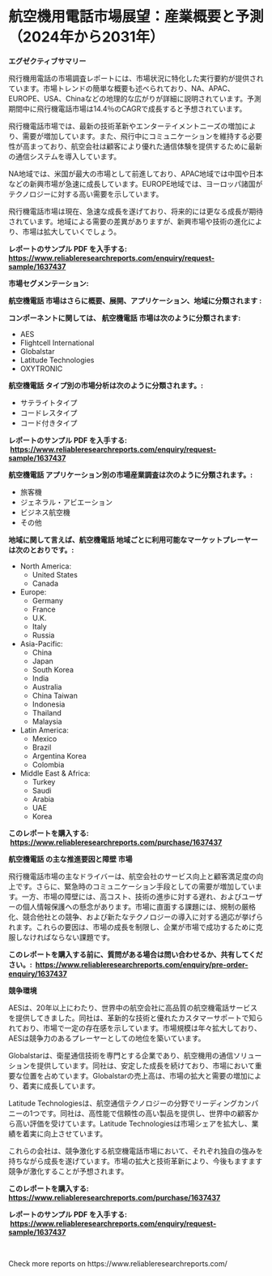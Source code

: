 <p><h1>航空機用電話市場展望：産業概要と予測（2024年から2031年）</h1></p><p><strong>エグゼクティブサマリー</strong></p>
<p><p>飛行機用電話の市場調査レポートには、市場状況に特化した実行要約が提供されています。市場トレンドの簡単な概要も述べられており、NA、APAC、EUROPE、USA、Chinaなどの地理的な広がりが詳細に説明されています。予測期間中に飛行機電話市場は14.4％のCAGRで成長すると予想されています。</p><p>飛行機電話市場では、最新の技術革新やエンターテイメントニーズの増加により、需要が増加しています。また、飛行中にコミュニケーションを維持する必要性が高まっており、航空会社は顧客により優れた通信体験を提供するために最新の通信システムを導入しています。</p><p>NA地域では、米国が最大の市場として前進しており、APAC地域では中国や日本などの新興市場が急速に成長しています。EUROPE地域では、ヨーロッパ諸国がテクノロジーに対する高い需要を示しています。</p><p>飛行機電話市場は現在、急速な成長を遂げており、将来的には更なる成長が期待されています。地域による需要の差異がありますが、新興市場や技術の進化により、市場は拡大していくでしょう。</p></p>
<p><strong>レポートのサンプル PDF を入手する: <a href="https://www.reliableresearchreports.com/enquiry/request-sample/1637437">https://www.reliableresearchreports.com/enquiry/request-sample/1637437</a></strong></p>
<p><strong>市場セグメンテーション:</strong></p>
<p><strong> 航空機電話 市場はさらに概要、展開、アプリケーション、地域に分類されます :</strong></p>
<p><strong>コンポーネントに関しては、 航空機電話 市場は次のように分類されます: &nbsp;</strong></p>
<p><ul><li>AES</li><li>Flightcell International</li><li>Globalstar</li><li>Latitude Technologies</li><li>OXYTRONIC</li></ul></p>
<p><strong> 航空機電話 タイプ別の市場分析は次のように分類されます。:</strong></p>
<p><ul><li>サテライトタイプ</li><li>コードレスタイプ</li><li>コード付きタイプ</li></ul></p>
<p><strong>レポートのサンプル PDF を入手する: &nbsp;<a href="https://www.reliableresearchreports.com/enquiry/request-sample/1637437">https://www.reliableresearchreports.com/enquiry/request-sample/1637437</a></strong></p>
<p><strong> 航空機電話 アプリケーション別の市場産業調査は次のように分類されます。:</strong></p>
<p><ul><li>旅客機</li><li>ジェネラル・アビエーション</li><li>ビジネス航空機</li><li>その他</li></ul></p>
<p><strong>地域に関して言えば、航空機電話 地域ごとに利用可能なマーケットプレーヤーは次のとおりです。:</strong></p>
<p><ul>
    <li>
        North America:
        <ul>
            <li>United States</li>
            <li>Canada</li>
        </ul>
    </li>
    <li>
        Europe:
        <ul>
            <li>Germany</li>
            <li>France</li>
            <li>U.K.</li>
            <li>Italy</li>
            <li>Russia</li>
        </ul>
    </li>
    <li>
        Asia-Pacific:
        <ul>
            <li>China</li>
            <li>Japan</li>
            <li>South Korea</li>
            <li>India</li>
            <li>Australia</li>
            <li>China Taiwan</li>
            <li>Indonesia</li>
            <li>Thailand</li>
            <li>Malaysia</li>
        </ul>
    </li>
    <li>
        Latin America:
        <ul>
            <li>Mexico</li>
            <li>Brazil</li>
            <li>Argentina Korea</li>
            <li>Colombia</li>
        </ul>
    </li>
    <li>
        Middle East & Africa:
        <ul>
            <li>Turkey</li>
            <li>Saudi</li>
            <li>Arabia</li>
            <li>UAE</li>
            <li>Korea</li>
        </ul>
    </li>
    </ul></p>
<p><strong>このレポートを購入する: &nbsp;<a href="https://www.reliableresearchreports.com/purchase/1637437">https://www.reliableresearchreports.com/purchase/1637437</a></strong></p>
<p><strong>航空機電話 の主な推進要因と障壁 市場</strong></p>
<p><p>飛行機電話市場の主なドライバーは、航空会社のサービス向上と顧客満足度の向上です。さらに、緊急時のコミュニケーション手段としての需要が増加しています。一方、市場の障壁には、高コスト、技術の進歩に対する遅れ、およびユーザーの個人情報保護への懸念があります。市場に直面する課題には、規制の厳格化、競合他社との競争、および新たなテクノロジーの導入に対する適応が挙げられます。これらの要因は、市場の成長を制限し、企業が市場で成功するために克服しなければならない課題です。</p></p>
<p><strong>このレポートを購入する前に、質問がある場合は問い合わせるか、共有してください。:&nbsp; <a href="https://www.reliableresearchreports.com/enquiry/pre-order-enquiry/1637437">https://www.reliableresearchreports.com/enquiry/pre-order-enquiry/1637437</a></strong></p>
<p><strong>競争環境</strong></p>
<p><p>AESは、20年以上にわたり、世界中の航空会社に高品質の航空機電話サービスを提供してきました。同社は、革新的な技術と優れたカスタマーサポートで知られており、市場で一定の存在感を示しています。市場規模は年々拡大しており、AESは競争力のあるプレーヤーとしての地位を築いています。</p><p>Globalstarは、衛星通信技術を専門とする企業であり、航空機用の通信ソリューションを提供しています。同社は、安定した成長を続けており、市場において重要な位置を占めています。Globalstarの売上高は、市場の拡大と需要の増加により、着実に成長しています。</p><p>Latitude Technologiesは、航空通信テクノロジーの分野でリーディングカンパニーの1つです。同社は、高性能で信頼性の高い製品を提供し、世界中の顧客から高い評価を受けています。Latitude Technologiesは市場シェアを拡大し、業績を着実に向上させています。</p><p>これらの会社は、競争激化する航空機電話市場において、それぞれ独自の強みを持ちながら成長を遂げています。市場の拡大と技術革新により、今後もますます競争が激化することが予想されます。</p></p>
<p><strong>このレポートを購入する: &nbsp; <a href="https://www.reliableresearchreports.com/purchase/1637437">https://www.reliableresearchreports.com/purchase/1637437</a></strong></p>
<p><strong>レポートのサンプル PDF を入手する: &nbsp;<a href="https://www.reliableresearchreports.com/enquiry/request-sample/1637437">https://www.reliableresearchreports.com/enquiry/request-sample/1637437</a></strong><strong></strong></p>
<p>&nbsp;</p>
<p>Check more reports on https://www.reliableresearchreports.com/</p>